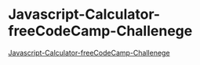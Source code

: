 # Javascript-Calculator-freeCodeCamp-Challenege


[Javascript-Calculator-freeCodeCamp-Challenege](https://everlasting12.github.io/Javascript-Calculator-freeCodeCamp-Challenege/)
